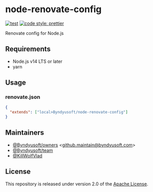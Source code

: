 # node-renovate-config

[![test](https://github.com/Byndyusoft/node-renovate-config/actions/workflows/test.yaml/badge.svg?branch=master)](https://github.com/Byndyusoft/node-renovate-config/actions/workflows/test.yaml)
[![code style: prettier](https://img.shields.io/badge/code_style-prettier-ff69b4.svg)](https://github.com/prettier/prettier)

Renovate config for Node.js

## Requirements

- Node.js v14 LTS or later
- yarn

## Usage

### renovate.json

```json
{
  "extends": ["local>Byndyusoft/node-renovate-config"]
}
```

## Maintainers

- [@Byndyusoft/owners](https://github.com/orgs/Byndyusoft/teams/owners) <<github.maintain@byndyusoft.com>>
- [@Byndyusoft/team](https://github.com/orgs/Byndyusoft/teams/team)
- [@KillWolfVlad](https://github.com/KillWolfVlad)

## License

This repository is released under version 2.0 of the
[Apache License](https://www.apache.org/licenses/LICENSE-2.0).
